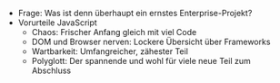* Frage: Was ist denn überhaupt ein ernstes Enterprise-Projekt?
* Vorurteile JavaScript
  * Chaos: Frischer Anfang gleich mit viel Code
  * DOM und Browser nerven: Lockere Übersicht über Frameworks
  * Wartbarkeit: Umfangreicher, zähester Teil
  * Polyglott: Der spannende und wohl für viele neue Teil zum Abschluss
